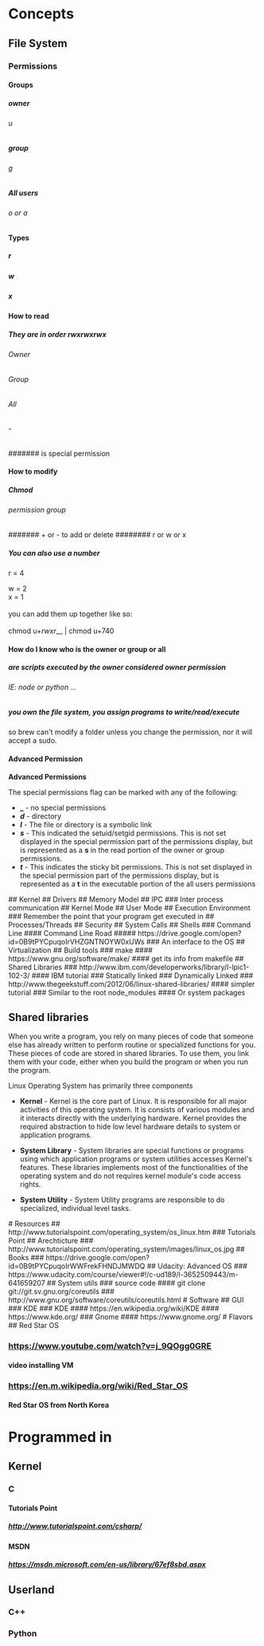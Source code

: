 # Concepts
## File System
### Permissions
#### Groups
##### owner
###### u
##### group
###### g
##### All users
###### o or a
#### Types
##### r
##### w
##### x
#### How to read
##### They are in order rwxrwxrwx
###### Owner
###### Group
###### All
###### -
####### is special permission
#### How to modify
##### Chmod
###### permission group
####### + or - to add or delete
######## r or w or x
##### You can also use a number
r = 4<div>w = 2</div><div>x = 1</div><div><br></div><div>you can add them up together like so:</div><div><br></div><div>chmod u+_rwxr___ | chmod u+740</div>
#### How do I  know who is the owner or group or all
##### are scripts executed by the owner considered owner permission 
###### IE: node or python ...
##### you own the file system, you assign programs to write/read/execute
<span>so brew can&apos;t modify a folder unless you change the permission, nor it will accept a sudo.</span>
#### Advanced Permission
<p><strong><span><span>Advanced Permissions</span></span></strong></p><p><span><span>The special permissions flag can be marked with any of the following:</span></span></p><ul><li><span><span><strong>_</strong>&#xA0;- no special permissions</span></span></li><li><span><span><em><strong>d</strong></em>&#xA0;- directory</span></span></li><li><span><span><em><strong>l</strong>&#xA0;</em>- The file or directory is a symbolic link</span></span></li><li><span><span><em><strong>s</strong></em>&#xA0;- This indicated the setuid/setgid permissions. This is not set displayed in the special permission part of the permissions display, but is represented as a&#xA0;<strong>s</strong>&#xA0;in the read portion of the owner or group permissions.</span></span></li><li><span><span><em><strong>t</strong></em>&#xA0;- This indicates the sticky bit permissions. This is not set displayed in the special permission part of the permissions display, but is represented as a&#xA0;<strong>t</strong>&#xA0;in the executable portion of the all users permissions</span></span></li></ul>
## Kernel
## Drivers
## Memory Model
## IPC
### Inter process communication
## Kernel Mode
## User Mode
## Execution Environment
### Remember the point that your program get executed in
## Processes/Threads
## Security
## System Calls
## Shells
### Command Line
#### Command Line Road
##### https://drive.google.com/open?id=0B9tPYCpuqoIrVHZGNTNOYW0xUWs
### An interface to the OS
## Virtualization
## Build tools
### make
#### https://www.gnu.org/software/make/
#### get its info from makefile
## Shared Libraries
### http://www.ibm.com/developerworks/library/l-lpic1-102-3/
#### IBM tutorial
### Statically linked
### Dynamically Linked
### http://www.thegeekstuff.com/2012/06/linux-shared-libraries/
#### simpler tutorial 
### Similar to the root node_modules
#### Or system packages
<h2 id="N10070">Shared libraries</h2><p>When you write a program, you rely on many pieces of code that someone else has already written to perform routine or specialized functions for you. These pieces of code are stored in shared libraries. To use them, you link them with your code, either when you build the program or when you run the program.</p>
<p>Linux Operating System has primarily three components</p><ul class="list"><li><p><b>Kernel</b>&#xA0;- Kernel is the core part of Linux. It is responsible for all major activities of this operating system. It is consists of various modules and it interacts directly with the underlying hardware. Kernel provides the required abstraction to hide low level hardware details to system or application programs.</p></li><li><p><b>System Library</b>&#xA0;- System libraries are special functions or programs using which application programs or system utilities accesses Kernel&apos;s features. These libraries implements most of the functionalities of the operating system and do not requires kernel module&apos;s code access rights.</p></li><li><p><b>System Utility</b>&#xA0;- System Utility programs are responsible to do specialized, individual level tasks.</p></li></ul>
# Resources
## http://www.tutorialspoint.com/operating_system/os_linux.htm
### Tutorials Point
## Arechticture
### http://www.tutorialspoint.com/operating_system/images/linux_os.jpg
## Books
### https://drive.google.com/open?id=0B9tPYCpuqoIrWWFrekFHNDJMWDQ
## Udacity: Advanced OS
### https://www.udacity.com/course/viewer#!/c-ud189/l-3652509443/m-641659207
## System utils
### source code
#### git clone git://git.sv.gnu.org/coreutils
### http://www.gnu.org/software/coreutils/coreutils.html
# Software
## GUI
### KDE
### KDE
#### https://en.wikipedia.org/wiki/KDE
#### https://www.kde.org/
### Gnome
#### https://www.gnome.org/
# Flavors
## Red Star OS


### https://www.youtube.com/watch?v=j_9QOgg0GRE
#### video installing VM
### https://en.m.wikipedia.org/wiki/Red_Star_OS
#### Red Star OS from North Korea
# Programmed in
## Kernel
### C
#### Tutorials Point
##### http://www.tutorialspoint.com/csharp/
#### MSDN
##### https://msdn.microsoft.com/en-us/library/67ef8sbd.aspx
## Userland
### C++
### Python
